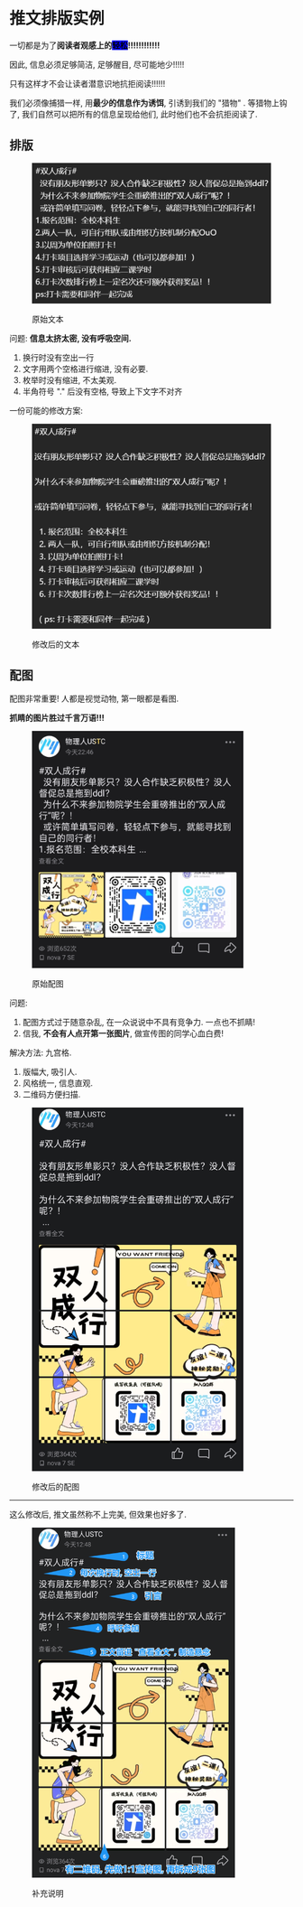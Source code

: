 # 推文排版实例

一切都是为了**阅读者观感上的**<mark style="background-color:blue;">**轻松**</mark>**!!!!!!!!!!!!**

因此, 信息必须足够简洁, 足够醒目, 尽可能地少!!!!!

只有这样才不会让读者潜意识地抗拒阅读!!!!!!

我们必须像捕猎一样, 用**最少的信息作为诱饵**, 引诱到我们的 "猎物" . 等猎物上钩了, 我们自然可以把所有的信息呈现给他们, 此时他们也不会抗拒阅读了.

## 排版

<figure><img src="../../../.gitbook/assets/Pasted image 20241002134658.png" alt="" width="479"><figcaption><p>原始文本</p></figcaption></figure>

问题: **信息太挤太密, 没有呼吸空间.**

1. 换行时没有空出一行
2. 文字用两个空格进行缩进, 没有必要.
3. 枚举时没有缩进, 不太美观.
4. 半角符号 "." 后没有空格, 导致上下文字不对齐

一份可能的修改方案:&#x20;

<figure><img src="../../../.gitbook/assets/Pasted image 20241002135315.png" alt="" width="474"><figcaption><p>修改后的文本</p></figcaption></figure>

## 配图

配图非常重要! 人都是视觉动物, 第一眼都是看图.

**抓睛的图片胜过千言万语!!!**

<figure><img src="../../../.gitbook/assets/IMG_20241001_235927.jpg" alt="" width="375"><figcaption><p>原始配图</p></figcaption></figure>

问题:

1. 配图方式过于随意杂乱, 在一众说说中不具有竞争力. 一点也不抓睛!
2. 信我, **不会有人点开第一张图片**, 做宣传图的同学心血白费!

解决方法: 九宫格.

1. 版幅大, 吸引人.
2. 风格统一, 信息直观.
3. 二维码方便扫描.

<figure><img src="../../../.gitbook/assets/Screenshot_2024-10-02-13-26-45-44_9d26c6446fd7bb8 1.jpg" alt="" width="375"><figcaption><p>修改后的配图</p></figcaption></figure>

***

这么修改后, 推文虽然称不上完美, 但效果也好多了.

<figure><img src="../../../.gitbook/assets/Pasted image 20241002134412.png" alt="" width="360"><figcaption><p>补充说明</p></figcaption></figure>
